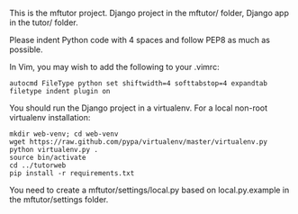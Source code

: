 This is the mftutor project. Django project in the mftutor/ folder, Django app
in the tutor/ folder.

Please indent Python code with 4 spaces and follow PEP8 as much as possible.

In Vim, you may wish to add the following to your .vimrc:

    autocmd FileType python set shiftwidth=4 softtabstop=4 expandtab
    filetype indent plugin on

You should run the Django project in a virtualenv. For a local non-root virtualenv installation:

    mkdir web-venv; cd web-venv
    wget https://raw.github.com/pypa/virtualenv/master/virtualenv.py
    python virtualenv.py .
    source bin/activate
    cd ../tutorweb
    pip install -r requirements.txt

You need to create a mftutor/settings/local.py based on local.py.example in the
mftutor/settings folder.
